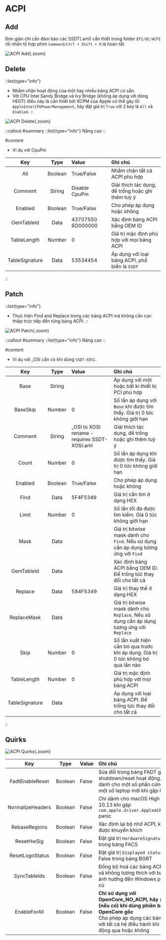 # ACPI

## Add

Đơn giản chỉ cần đảm bảo các SSDT(.aml) cần thiết trong folder `EFI/OC/ACPI` rồi nhấn tổ hợp phím `Command/Ctrl + Shift + R` là hoàn tất.

![ACPI Add](https://i.imgur.com/sMEDJVM.png){.zoom}

## Delete

::list{type="info"}
- Nhằm chặn hoạt động của một hay nhiều bảng ACPI có sẵn.
- Với CPU Intel Sandy Bridge và Ivy Bridge (không áp dụng với dòng HEDT) điều này là cần thiết bởi XCPM của Apple có thể gây lỗi `AppleIntelCPUPowerManagement`, hãy đặt giá trị `True` với 2 key là `All` và `Enabled`.
::

![ACPI Delete](https://i.imgur.com/QWGGXmi.png){.zoom}

::callout
#summary
::list{type="info"}
Nâng cao
::

#content
- Ví dụ với CpuPm

| Key | Type | Value | Ghi chú |
| :-: | :--: | :---- | :------ |
| All | Boolean | True/False | Nhằm chặn tất cả ACPI phù hợp |
| Comment | String | Disable CpuPm | Giải thích tác dụng, để trống hoặc ghi thêm tuỳ ý |
| Enabled | Boolean | True/False | Cho phép áp dụng hoặc không |
| OemTableId | Data | 43707550 6D000000 | Xác định bảng ACPI bằng OEM ID |
| TableLength | Number | 0 | Giá trị mặc định phù hợp với mọi bảng ACPI |
| TableSignature | Data | 53534454 | Áp dụng với loại bảng ACPI, phổ biến là `SSDT` |
::

## Patch

::list{type="info"}
- Thực hiện Find and Replace trong các bảng ACPI mà không cần can thiệp trực tiếp đến từng bảng ACPI.
::

![ACPI Patch](https://i.imgur.com/NBXrian.png){.zoom}

::callout
#summary
::list{type="info"}
Nâng cao
::

#content
- Ví dụ với _OSI cần có khi dùng `SSDT-XOSI`.

| Key | Type | Value | Ghi chú |
| :-: | :--: | :---- | :------ |
| Base | String |  | Áp dụng với một hoặc bất kì thiết bị PCI phù hợp |
| BaseSkip | Number | 0 | Số lần áp dụng với `Base` khi được tìm thấy. Giá trị 0 tức không giới hạn |
| Comment | String | _OSI to XOSI rename - requires SSDT-XOSI.aml | Giải thích tác dụng, để trống hoặc ghi thêm tuỳ ý |
| Count | Number | 0 | Số lần áp dụng khi được tìm thấy. Giá trị 0 tức không giới hạn |
| Enabled | Boolean | True/False | Cho phép áp dụng hoặc không |
| Find | Data | 5F4F5349 | Giá trị cần tìm ở dạng HEX |
| Limit | Number | 0 | Số lần tối đa được tìm kiếm. Giá 0 tức không giới hạn |
| Mask | Data |  | Giá trị bitwise mask dành cho `Find`. Nếu sử dụng cần áp dụng tương ứng với `Find` |
| OemTableId | Data |  | Xác định bảng ACPI bằng OEM ID. Để trống tức thay đổi cho tất cả |
| Replace | Data | 584F5349 | Giá trị thay thế ở dạng HEX |
| ReplaceMask | Data |  | Giá trị bitwise mask dành cho `Replace`. Nếu sử dụng cần áp dụng tương ứng với `Replace` |
| Skip | Number | 0 | Số lần xuất hiện cần bỏ qua trước khi áp dụng. Giá trị 0 tức không bỏ qua lần nào |
| TableLength | Number | 0 | Giá trị mặc định phù hợp với mọi bảng ACPI |
| TableSignature | Data |  | Áp dụng với loại bảng ACPI. Để trống tức thay đổi cho tất cả |
::

## Quirks

![ACPI Quirks](https://i.imgur.com/Ee00PRD.png){.zoom}

| Key | Type | Value | Ghi chú |
| :-: | :--: | :---- | :------ |
| FadtEnableReset | Boolean | False | Sửa đổi trong bảng FADT giúp shutdown/reset hoạt động. Chủ yếu dành cho một số phần cứng cũ và một số laptop mới khi gặp lỗi |
| NormalizeHeaders | Boolean | False | Chỉ dành cho macOS High Sierra 10.13 khi gặp `com.apple.driver.AppleACPIPlatform` panic |
| RebaseRegions | Boolean | False | Xác định lại bộ nhớ ACPI, không được khuyến khích |
| ResetHwSig | Boolean | False | Đặt giá trị `HardwareSignature` thành 0 trong bảng FACS |
| ResetLogoStatus | Boolean | False | Đặt giá trị `Displayed status` thành False trong bảng BGRT |
| SyncTableIds | Boolean | False | Đồng bộ hoá các bảng ACPI đã được vá không tương thích với bảng SLIC ảnh hướng đến Windows phiên bản cũ |
| EnableForAll | Boolean | False | **Chỉ sử dụng với OpenCore_NO_ACPI, hãy xoá đi (nếu có) khi dùng phiên bản OpenCore gốc** <br> Cho phép áp dụng các bản vá ACPIs với tất cả hệ điều hành khi được khởi động qua hoặc không |